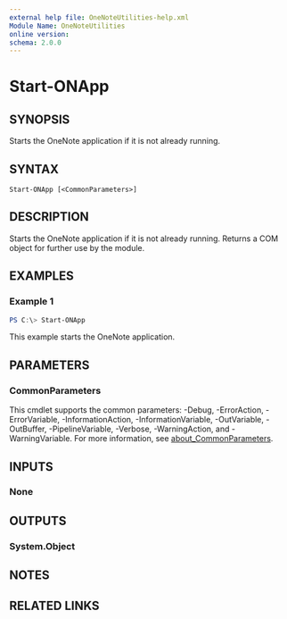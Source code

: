 ```yaml
---
external help file: OneNoteUtilities-help.xml
Module Name: OneNoteUtilities
online version:
schema: 2.0.0
---
```


# Start-ONApp

## SYNOPSIS
Starts the OneNote application if it is not already running.

## SYNTAX

```
Start-ONApp [<CommonParameters>]
```

## DESCRIPTION
Starts the OneNote application if it is not already running. Returns a COM object for
further use by the module.

## EXAMPLES

### Example 1
```powershell
PS C:\> Start-ONApp
```

This example starts the OneNote application.

## PARAMETERS

### CommonParameters
This cmdlet supports the common parameters: -Debug, -ErrorAction, -ErrorVariable, -InformationAction, -InformationVariable, -OutVariable, -OutBuffer, -PipelineVariable, -Verbose, -WarningAction, and -WarningVariable. For more information, see [about_CommonParameters](http://go.microsoft.com/fwlink/?LinkID=113216).

## INPUTS

### None

## OUTPUTS

### System.Object
## NOTES

## RELATED LINKS
